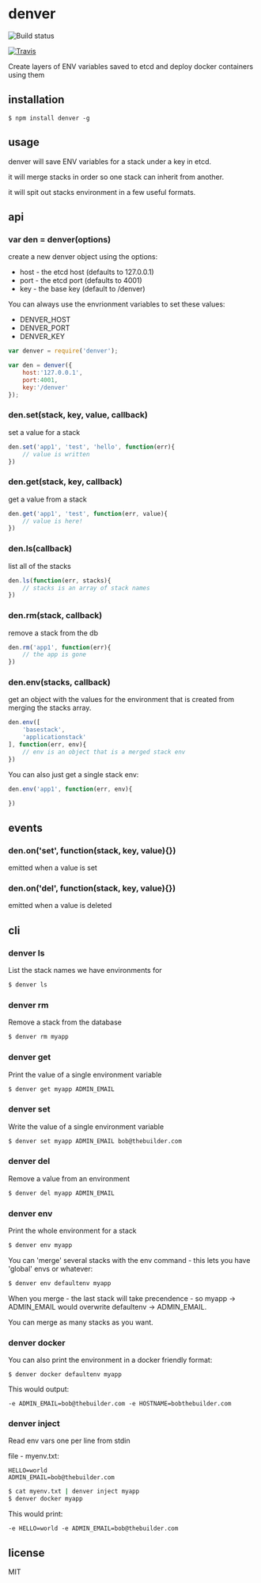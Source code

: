 denver
======

![Build status](https://api.travis-ci.org/binocarlos/denver.png)

[![Travis](http://img.shields.io/travis/binocarlos/denver.svg?style=flat)](https://travis-ci.org/binocarlos/denver)

Create layers of ENV variables saved to etcd and deploy docker containers using them

## installation

```
$ npm install denver -g
```

## usage

denver will save ENV variables for a stack under a key in etcd.

it will merge stacks in order so one stack can inherit from another.

it will spit out stacks environment in a few useful formats.

## api

### var den = denver(options)

create a new denver object using the options:

 * host - the etcd host (defaults to 127.0.0.1)
 * port - the etcd port (defaults to 4001)
 * key - the base key (default to /denver)

You can always use the envrionment variables to set these values:

 * DENVER_HOST
 * DENVER_PORT
 * DENVER_KEY

```js
var denver = require('denver');

var den = denver({
	host:'127.0.0.1',
	port:4001,
	key:'/denver'
});
```

### den.set(stack, key, value, callback)

set a value for a stack

```js
den.set('app1', 'test', 'hello', function(err){
	// value is written
})
```

### den.get(stack, key, callback)

get a value from a stack

```js
den.get('app1', 'test', function(err, value){
	// value is here!
})
```

### den.ls(callback)

list all of the stacks

```js
den.ls(function(err, stacks){
	// stacks is an array of stack names
})
```

### den.rm(stack, callback)

remove a stack from the db

```js
den.rm('app1', function(err){
	// the app is gone
})
```

### den.env(stacks, callback)

get an object with the values for the environment that is created from merging the stacks array.

```js
den.env([
	'basestack',
	'applicationstack'
], function(err, env){
	// env is an object that is a merged stack env
})
```

You can also just get a single stack env:


```js
den.env('app1', function(err, env){

})
```

## events

### den.on('set', function(stack, key, value){})

emitted when a value is set

### den.on('del', function(stack, key, value){})

emitted when a value is deleted

## cli

### denver ls

List the stack names we have environments for

```bash
$ denver ls
```

### denver rm

Remove a stack from the database

```bash
$ denver rm myapp
```

### denver get <stack> <var>

Print the value of a single environment variable

```bash
$ denver get myapp ADMIN_EMAIL
```

### denver set <stack> <var> <value>

Write the value of a single environment variable

```bash
$ denver set myapp ADMIN_EMAIL bob@thebuilder.com
```

### denver del <stack> <var>

Remove a value from an environment

```bash
$ denver del myapp ADMIN_EMAIL
```

### denver env <stack> <stack>

Print the whole environment for a stack

```bash
$ denver env myapp
```

You can 'merge' several stacks with the env command - this lets you have 'global' envs or whatever:

```bash
$ denver env defaultenv myapp
```

When you merge - the last stack will take precendence - so myapp -> ADMIN_EMAIL would overwrite defaultenv -> ADMIN_EMAIL.

You can merge as many stacks as you want.

### denver docker <stack> <stack>

You can also print the environment in a docker friendly format:

```
$ denver docker defaultenv myapp
```

This would output:

```
-e ADMIN_EMAIL=bob@thebuilder.com -e HOSTNAME=bobthebuilder.com
```

### denver inject <stack>

Read env vars one per line from stdin

file - myenv.txt:

```
HELLO=world
ADMIN_EMAIL=bob@thebuilder.com
```

``` bash
$ cat myenv.txt | denver inject myapp
$ denver docker myapp
```

This would print:

```
-e HELLO=world -e ADMIN_EMAIL=bob@thebuilder.com
```

## license

MIT